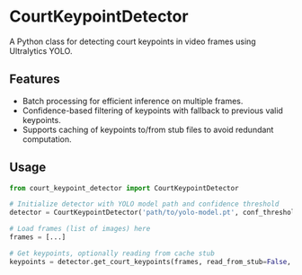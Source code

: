 # CourtKeypointDetector

A Python class for detecting court keypoints in video frames using Ultralytics YOLO.

## Features

- Batch processing for efficient inference on multiple frames.
- Confidence-based filtering of keypoints with fallback to previous valid keypoints.
- Supports caching of keypoints to/from stub files to avoid redundant computation.

## Usage

```python
from court_keypoint_detector import CourtKeypointDetector

# Initialize detector with YOLO model path and confidence threshold
detector = CourtKeypointDetector('path/to/yolo-model.pt', conf_threshold=0.6)

# Load frames (list of images) here
frames = [...]

# Get keypoints, optionally reading from cache stub
keypoints = detector.get_court_keypoints(frames, read_from_stub=False, stub_path='keypoints_stub.pkl')

